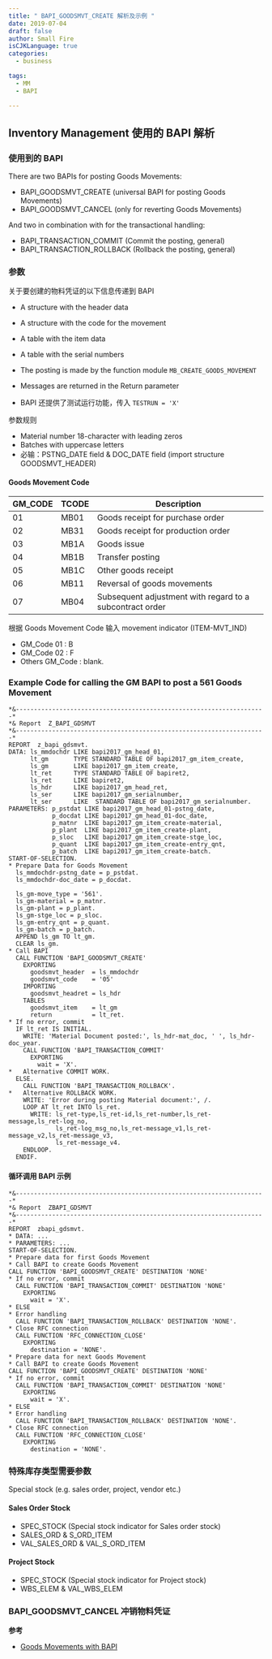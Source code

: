 ```yaml
---
title: " BAPI_GOODSMVT_CREATE 解析及示例 "
date: 2019-07-04
draft: false
author: Small Fire
isCJKLanguage: true
categories: 
  - business

tags: 
  - MM
  - BAPI

---
```


## Inventory Management 使用的 BAPI 解析

### 使用到的 BAPI

There are two BAPIs for posting Goods Movements:

- BAPI_GOODSMVT_CREATE (universal BAPI for posting Goods Movements)
- BAPI_GOODSMVT_CANCEL (only for reverting Goods Movements)

And two in combination with for the transactional handling:

- BAPI_TRANSACTION_COMMIT (Commit the posting, general)
- BAPI_TRANSACTION_ROLLBACK (Rollback the posting, general)

### 参数

关于要创建的物料凭证的以下信息传递到 BAPI

- A structure with the header data
- A structure with the code for the movement
- A table with the item data
- A table with the serial numbers
- The posting is made by the function module `MB_CREATE_GOODS_MOVEMENT`
- Messages are returned in the Return parameter

- BAPI 还提供了测试运行功能，传入  `TESTRUN = 'X'` 

参数规则

- Material number 18-character with leading zeros
- Batches with uppercase letters
- 必输：PSTNG_DATE field & DOC_DATE field (import structure GOODSMVT_HEADER) 

#### Goods Movement Code

| GM_CODE | TCODE | Description                                              |
| ------- | ----- | -------------------------------------------------------- |
| 01      | MB01  | Goods receipt for purchase order                         |
| 02      | MB31  | Goods receipt for production order                       |
| 03      | MB1A  | Goods issue                                              |
| 04      | MB1B  | Transfer posting                                         |
| 05      | MB1C  | Other goods receipt                                      |
| 06      | MB11  | Reversal of goods movements                              |
| 07      | MB04  | Subsequent adjustment with regard to a subcontract order |

根据 Goods Movement Code 输入 movement indicator (ITEM-MVT_IND)

- GM_Code 01 : B
- GM_Code 02 : F
- Others GM_Code : blank.

### Example Code for calling the GM BAPI to post a 561 Goods Movement

```ABAP
*&---------------------------------------------------------------------*
*& Report  Z_BAPI_GDSMVT
*&---------------------------------------------------------------------*
REPORT  z_bapi_gdsmvt.
DATA: ls_mmdochdr LIKE bapi2017_gm_head_01,
      lt_gm       TYPE STANDARD TABLE OF bapi2017_gm_item_create,
      ls_gm       LIKE bapi2017_gm_item_create,
      lt_ret      TYPE STANDARD TABLE OF bapiret2,
      ls_ret      LIKE bapiret2,
      ls_hdr      LIKE bapi2017_gm_head_ret,
      ls_ser      LIKE bapi2017_gm_serialnumber,
      lt_ser      LIKE  STANDARD TABLE OF bapi2017_gm_serialnumber.
PARAMETERS: p_pstdat LIKE bapi2017_gm_head_01-pstng_date,
            p_docdat LIKE bapi2017_gm_head_01-doc_date,
            p_matnr  LIKE bapi2017_gm_item_create-material,
            p_plant  LIKE bapi2017_gm_item_create-plant,
            p_sloc   LIKE bapi2017_gm_item_create-stge_loc,
            p_quant  LIKE bapi2017_gm_item_create-entry_qnt,
            p_batch  LIKE bapi2017_gm_item_create-batch.
START-OF-SELECTION.
* Prepare Data for Goods Movement
  ls_mmdochdr-pstng_date = p_pstdat.
  ls_mmdochdr-doc_date = p_docdat.
 
  ls_gm-move_type = '561'.
  ls_gm-material = p_matnr.
  ls_gm-plant = p_plant.
  ls_gm-stge_loc = p_sloc.
  ls_gm-entry_qnt = p_quant.
  ls_gm-batch = p_batch.
  APPEND ls_gm TO lt_gm.
  CLEAR ls_gm.
* Call BAPI
  CALL FUNCTION 'BAPI_GOODSMVT_CREATE'
    EXPORTING
      goodsmvt_header  = ls_mmdochdr
      goodsmvt_code    = '05'
    IMPORTING
      goodsmvt_headret = ls_hdr
    TABLES
      goodsmvt_item    = lt_gm
      return           = lt_ret.
* If no error, commit
  IF lt_ret IS INITIAL.
    WRITE: 'Material Document posted:', ls_hdr-mat_doc, ' ', ls_hdr-doc_year.
    CALL FUNCTION 'BAPI_TRANSACTION_COMMIT'
      EXPORTING
        wait = 'X'.
*   Alternative COMMIT WORK.
  ELSE.
    CALL FUNCTION 'BAPI_TRANSACTION_ROLLBACK'.
*   Alternative ROLLBACK WORK.
    WRITE: 'Error during posting Material document:', /.
    LOOP AT lt_ret INTO ls_ret.
      WRITE: ls_ret-type,ls_ret-id,ls_ret-number,ls_ret-message,ls_ret-log_no,
             ls_ret-log_msg_no,ls_ret-message_v1,ls_ret-message_v2,ls_ret-message_v3,
             ls_ret-message_v4.
    ENDLOOP.
  ENDIF.
```

#### 循环调用 BAPI 示例

```ABAP
*&---------------------------------------------------------------------*
*& Report  ZBAPI_GDSMVT
*&---------------------------------------------------------------------*
REPORT  zbapi_gdsmvt. 
* DATA: ...
* PARAMETERS: ...
START-OF-SELECTION.
* Prepare data for first Goods Movement
* Call BAPI to create Goods Movement
CALL FUNCTION 'BAPI_GOODSMVT_CREATE' DESTINATION 'NONE'
* If no error, commit
  CALL FUNCTION 'BAPI_TRANSACTION_COMMIT' DESTINATION 'NONE'
    EXPORTING
      wait = 'X'.
* ELSE
* Error handling 
  CALL FUNCTION 'BAPI_TRANSACTION_ROLLBACK' DESTINATION 'NONE'.
* Close RFC connection
  CALL FUNCTION 'RFC_CONNECTION_CLOSE'
    EXPORTING
      destination = 'NONE'.
* Prepare data for next Goods Movement
* Call BAPI to create Goods Movement
CALL FUNCTION 'BAPI_GOODSMVT_CREATE' DESTINATION 'NONE'
* If no error, commit
  CALL FUNCTION 'BAPI_TRANSACTION_COMMIT' DESTINATION 'NONE'
    EXPORTING
      wait = 'X'.
* ELSE
* Error handling 
  CALL FUNCTION 'BAPI_TRANSACTION_ROLLBACK' DESTINATION 'NONE'.
* Close RFC connection
  CALL FUNCTION 'RFC_CONNECTION_CLOSE'
    EXPORTING
      destination = 'NONE'.
```

### 特殊库存类型需要参数

Special stock (e.g. sales order, project, vendor etc.)

#### Sales Order Stock

- SPEC_STOCK (Special stock indicator for Sales order stock)
- SALES_ORD & S_ORD_ITEM
- VAL_SALES_ORD & VAL_S_ORD_ITEM 

#### Project Stock

- SPEC_STOCK (Special stock indicator for Project stock)
- WBS_ELEM & VAL_WBS_ELEM

### BAPI_GOODSMVT_CANCEL 冲销物料凭证



**参考**

- [Goods Movements with BAPI](https://wiki.scn.sap.com/wiki/display/ERPSCM/Goods+Movements+with+BAPI)